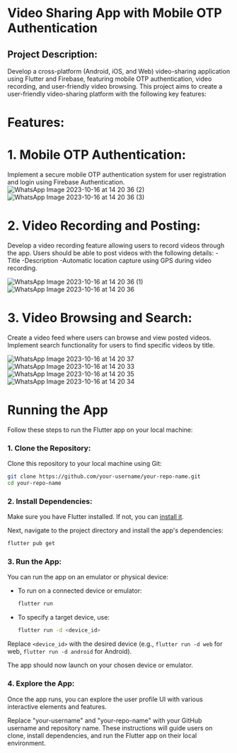 # Video Sharing App with Mobile OTP Authentication

## Project Description:
Develop a cross-platform (Android, iOS, and Web) video-sharing application using Flutter and Firebase, featuring mobile OTP authentication, video recording, and user-friendly video browsing. This project aims to create a user-friendly video-sharing platform with the following key features:

# Features:
# 1. Mobile OTP Authentication:

Implement a secure mobile OTP authentication system for user registration and login using Firebase Authentication.
![WhatsApp Image 2023-10-16 at 14 20 36 (2)](https://github.com/Shital1471/video_sharing/assets/114605853/3896bafe-021f-4c72-86e2-728115468584)
![WhatsApp Image 2023-10-16 at 14 20 36 (3)](https://github.com/Shital1471/video_sharing/assets/114605853/659b611e-88ee-4c6d-881f-f82b1e89b7d8)


# 2. Video Recording and Posting:
Develop a video recording feature allowing users to record videos through the app.
Users should be able to post videos with the following details:
          -Title
          -Description
          -Automatic location capture using GPS during video recording.

  ![WhatsApp Image 2023-10-16 at 14 20 36 (1)](https://github.com/Shital1471/video_sharing/assets/114605853/ee76d31c-eb53-4cf2-b883-93ce05dab6f3)
  ![WhatsApp Image 2023-10-16 at 14 20 36](https://github.com/Shital1471/video_sharing/assets/114605853/39786dbc-4aba-44ea-998f-eb4ec0363572)

       
# 3. Video Browsing and Search:
Create a video feed where users can browse and view posted videos.
Implement search functionality for users to find specific videos by title.


![WhatsApp Image 2023-10-16 at 14 20 37](https://github.com/Shital1471/video_sharing/assets/114605853/94693448-e16a-4e12-aeb9-024b75073e75)
![WhatsApp Image 2023-10-16 at 14 20 33](https://github.com/Shital1471/video_sharing/assets/114605853/058fd1c8-4ae1-474f-8023-848dd2e09cfd)
![WhatsApp Image 2023-10-16 at 14 20 35](https://github.com/Shital1471/video_sharing/assets/114605853/0274911a-91bb-469f-bf02-57bd02b44714)
![WhatsApp Image 2023-10-16 at 14 20 34](https://github.com/Shital1471/video_sharing/assets/114605853/65f292d9-a6ec-4fbf-8efa-112f6a1f1688)


# Running the App

Follow these steps to run the Flutter app on your local machine:

### 1. Clone the Repository:

   Clone this repository to your local machine using Git:

   ```bash
   git clone https://github.com/your-username/your-repo-name.git
   cd your-repo-name
   ```

### 2. Install Dependencies:

   Make sure you have Flutter installed. If not, you can [install it](https://flutter.dev/docs/get-started/install).

   Next, navigate to the project directory and install the app's dependencies:

   ```bash
   flutter pub get
   ```

### 3. Run the App:

   You can run the app on an emulator or physical device:

   - To run on a connected device or emulator:

     ```bash
     flutter run
     ```

   - To specify a target device, use:

     ```bash
     flutter run -d <device_id>
     ```

   Replace `<device_id>` with the desired device (e.g., `flutter run -d web` for web, `flutter run -d android` for Android).

   The app should now launch on your chosen device or emulator.

### 4. Explore the App:

   Once the app runs, you can explore the user profile UI with various interactive elements and features.



Replace "your-username" and "your-repo-name" with your GitHub username and repository name. These instructions will guide users on clone, install dependencies, and run the Flutter app on their local environment.
